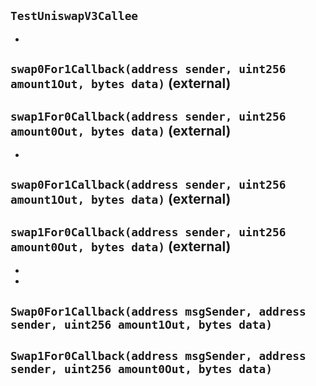 ## `TestUniswapV3Callee`






-

## `swap0For1Callback(address sender, uint256 amount1Out, bytes data)` (external)





## `swap1For0Callback(address sender, uint256 amount0Out, bytes data)` (external)






-

## `swap0For1Callback(address sender, uint256 amount1Out, bytes data)` (external)





## `swap1For0Callback(address sender, uint256 amount0Out, bytes data)` (external)






-


-


## `Swap0For1Callback(address msgSender, address sender, uint256 amount1Out, bytes data)`





## `Swap1For0Callback(address msgSender, address sender, uint256 amount0Out, bytes data)`





